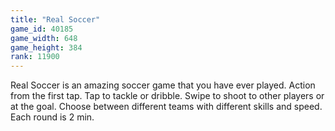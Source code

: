 ```yaml
---
title: "Real Soccer"
game_id: 40185
game_width: 648
game_height: 384
rank: 11900
---
```

Real Soccer is an amazing soccer game that you have ever played. Action from the first tap. Tap to tackle or dribble. Swipe to shoot to other players or at the goal. Choose between different teams with different skills and speed. Each round is 2 min.